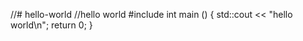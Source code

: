 //# hello-world
//hello world
#include<iostream>
  int main () {
  std::cout << "hello world\n";
  return 0;
  }
  

